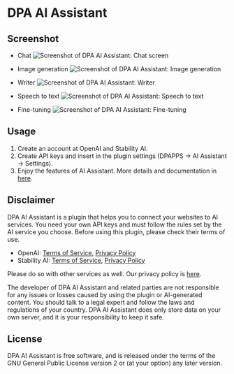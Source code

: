 # DPA AI Assistant

## Screenshot

- Chat
  ![Screenshot of DPA AI Assistant: Chat screen](https://github.com/DigiPressApps/dpa-ai-assistant/assets/170507235/b332aadd-6966-42b4-bc44-55068f0ebf5e)

- Image generation
  ![Screenshot of DPA AI Assistant: Image generation](https://github.com/DigiPressApps/dpa-ai-assistant/assets/170507235/5af5dc54-5cd5-44a9-ad96-c14e81f1399e)

- Writer
  ![Screenshot of DPA AI Assistant: Writer](https://github.com/DigiPressApps/dpa-ai-assistant/assets/170507235/63f9abc8-f58e-4ca6-a567-58399165555e)

- Speech to text
  ![Screenshot of DPA AI Assistant: Speech to text](https://github.com/DigiPressApps/dpa-ai-assistant/assets/170507235/83d9eac1-36a7-4026-acb9-98485a0c5535)

- Fine-tuning
  ![Screenshot of DPA AI Assistant: Fine-tuning](https://github.com/DigiPressApps/dpa-ai-assistant/assets/170507235/75ad4675-bf12-4d59-bcf2-2da017c584bf)

## Usage

1. Create an account at OpenAI and Stability AI.
2. Create API keys and insert in the plugin settings (DPAPPS -> AI Assistant -> Settings).
3. Enjoy the features of AI Assistant.
   More details and documentation in [here](https://dpapps.net/docs/docs-ai-assistant/).

## Disclaimer

DPA AI Assistant is a plugin that helps you to connect your websites to AI services. You need your own API keys and must follow the rules set by the AI service you choose. Before using this plugin, please check their terms of use.

- OpenAI: [Terms of Service](https://openai.com/terms/), [Privacy Policy](https://openai.com/privacy/)
- Stability AI: [Terms of Service](https://platform.stability.ai/legal/terms-of-service), [Privacy Policy](https://stability.ai/privacy-policy)

Please do so with other services as well. Our privacy policy is [here](https://dpapps.net/privacy-policy/).

The developer of DPA AI Assistant and related parties are not responsible for any issues or losses caused by using the plugin or AI-generated content. You should talk to a legal expert and follow the laws and regulations of your country. DPA AI Assistant does only store data on your own server, and it is your responsibility to keep it safe.

## License

DPA AI Assistant is free software, and is released under the terms of the GNU General Public License version 2 or (at your option) any later version.
